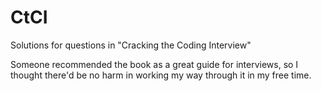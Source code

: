# CtCI
Solutions for questions in "Cracking the Coding Interview"

Someone recommended the book as a great guide for interviews, so I thought there'd be no harm in working my way through it in my free time.
